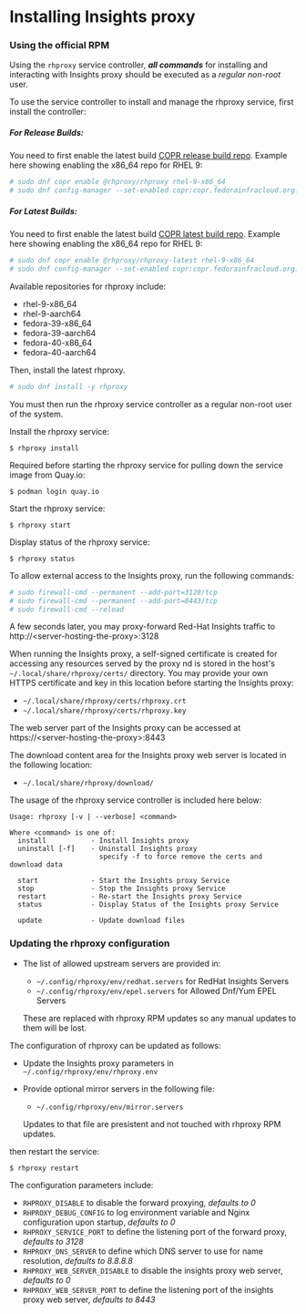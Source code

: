 # Installing Insights proxy

### Using the official RPM

Using the `rhproxy` service controller, ***all commands*** for installing and interacting with Insights proxy should be executed as a *regular non-root* user.

To use the service controller to install and manage the rhproxy service, first install the controller:

##### For Release Builds:

You need to first enable the latest build [COPR release build repo](https://copr.fedorainfracloud.org/coprs/g/rhproxy/rhproxy/builds). Example here showing enabling the x86_64 repo for RHEL 9:

```sh
# sudo dnf copr enable @rhproxy/rhproxy rhel-9-x86_64
# sudo dnf config-manager --set-enabled copr:copr.fedorainfracloud.org:group_rhproxy:rhproxy
```

##### For Latest Builds:

You need to first enable the latest build [COPR latest build repo](https://copr.fedorainfracloud.org/coprs/g/rhproxy/rhproxy-latest/builds). Example here showing enabling the x86_64 repo for RHEL 9:

```sh
# sudo dnf copr enable @rhproxy/rhproxy-latest rhel-9-x86_64
# sudo dnf config-manager --set-enabled copr:copr.fedorainfracloud.org:group_rhproxy:rhproxy-latest
```

Available repositories for rhproxy include:

- rhel-9-x86_64
- rhel-9-aarch64
- fedora-39-x86_64
- fedora-39-aarch64
- fedora-40-x86_64
- fedora-40-aarch64


Then, install the latest rhproxy.

```sh
# sudo dnf install -y rhproxy
```

You must then run the rhproxy service controller as a regular non-root user of the system.

Install the rhproxy service:

```
$ rhproxy install
```

Required before starting the rhproxy service for pulling down the
service image from Quay.io:

```
$ podman login quay.io
```


Start the rhproxy service:
```
$ rhproxy start
```

Display status of the rhproxy service:
```
$ rhproxy status
```

To allow external access to the Insights proxy, run the following commands:

```sh
# sudo firewall-cmd --permanent --add-port=3128/tcp
# sudo firewall-cmd --permanent --add-port=8443/tcp
# sudo firewall-cmd --reload
```

A few seconds later, you may proxy-forward Red-Hat Insights traffic to http://\<server-hosting-the-proxy\>:3128

When running the Insights proxy, a self-signed certificate is created for accessing any resources served by the proxy
nd is stored in the host's `~/.local/share/rhproxy/certs/` directory. You may provide your own
HTTPS certificate and key in this location before starting the Insights proxy:

- `~/.local/share/rhproxy/certs/rhproxy.crt`
- `~/.local/share/rhproxy/certs/rhproxy.key`

The web server part of the Insights proxy can be accessed at https://\<server-hosting-the-proxy\>:8443

The download content area for the Insights proxy web server is located in the following location:

- `~/.local/share/rhproxy/download/`

The usage of the rhproxy service controller is included here below:

```
Usage: rhproxy [-v | --verbose] <command>

Where <command> is one of:
  install           - Install Insights proxy
  uninstall [-f]    - Uninstall Insights proxy
                      specify -f to force remove the certs and download data

  start             - Start the Insights proxy Service
  stop              - Stop the Insights proxy Service
  restart           - Re-start the Insights proxy Service
  status            - Display Status of the Insights proxy Service

  update            - Update download files
```

### Updating the rhproxy configuration



- The list of allowed upstream servers are provided in:
  - `~/.config/rhproxy/env/redhat.servers` for RedHat Insights Servers
  - `~/.config/rhproxy/env/epel.servers` for Allowed Dnf/Yum EPEL Servers

  These are replaced with rhproxy RPM updates so any manual updates to them will be lost.

The configuration of rhproxy can be updated as follows:

- Update the Insights proxy parameters in `~/.config/rhproxy/env/rhproxy.env`
- Provide optional mirror servers in the following file:
  - `~/.config/rhproxy/env/mirror.servers`

  Updates to that file are presistent and not touched with rhproxy RPM updates.

then restart the service:

```
$ rhproxy restart
```

The configuration parameters include:

- `RHPROXY_DISABLE` to disable the forward proxying, _defaults to 0_
- `RHPROXY_DEBUG_CONFIG` to log environment variable and Nginx configuration upon startup, _defaults to 0_
- `RHPROXY_SERVICE_PORT` to define the listening port of the forward proxy, _defaults to 3128_
- `RHPROXY_DNS_SERVER` to define which DNS server to use for name resolution, _defaults to 8.8.8.8_
- `RHPROXY_WEB_SERVER_DISABLE` to disable the insights proxy web server, _defaults to 0_
- `RHPROXY_WEB_SERVER_PORT` to define the listening port of the insights proxy web server, _defaults to 8443_



